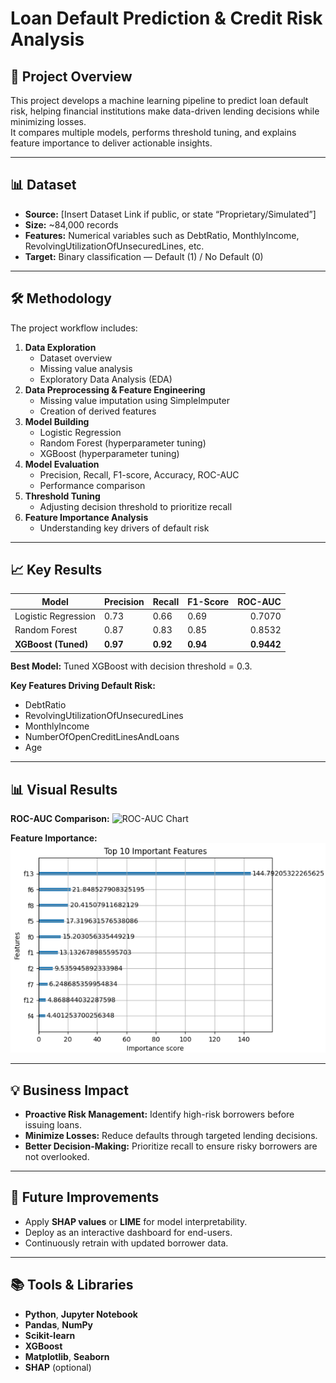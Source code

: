 # Loan Default Prediction & Credit Risk Analysis


## 📄 Project Overview
This project develops a machine learning pipeline to predict loan default risk, helping financial institutions make data-driven lending decisions while minimizing losses.  
It compares multiple models, performs threshold tuning, and explains feature importance to deliver actionable insights.

---

## 📊 Dataset
- **Source:** [Insert Dataset Link if public, or state “Proprietary/Simulated”]
- **Size:** ~84,000 records
- **Features:** Numerical variables such as DebtRatio, MonthlyIncome, RevolvingUtilizationOfUnsecuredLines, etc.
- **Target:** Binary classification — Default (1) / No Default (0)

---

## 🛠 Methodology
The project workflow includes:
1. **Data Exploration**
   - Dataset overview
   - Missing value analysis
   - Exploratory Data Analysis (EDA)
2. **Data Preprocessing & Feature Engineering**
   - Missing value imputation using SimpleImputer
   - Creation of derived features
3. **Model Building**
   - Logistic Regression
   - Random Forest (hyperparameter tuning)
   - XGBoost (hyperparameter tuning)
4. **Model Evaluation**
   - Precision, Recall, F1-score, Accuracy, ROC-AUC
   - Performance comparison
5. **Threshold Tuning**
   - Adjusting decision threshold to prioritize recall
6. **Feature Importance Analysis**
   - Understanding key drivers of default risk

---

## 📈 Key Results

| Model                  | Precision | Recall | F1-Score | ROC-AUC |
|------------------------|-----------|--------|----------|---------:|
| Logistic Regression    | 0.73      | 0.66   | 0.69     | 0.7070   |
| Random Forest         | 0.87      | 0.83   | 0.85     | 0.8532   |
| **XGBoost (Tuned)**   | **0.97**  | **0.92** | **0.94** | **0.9442** |

**Best Model:** Tuned XGBoost with decision threshold = 0.3.

**Key Features Driving Default Risk:**  
- DebtRatio  
- RevolvingUtilizationOfUnsecuredLines  
- MonthlyIncome  
- NumberOfOpenCreditLinesAndLoans  
- Age  

---

## 📊 Visual Results
**ROC-AUC Comparison:**
![ROC-AUC Chart](images/roc_auc_comparison.png)

**Feature Importance:**
![Feature Importance Chart](images/feature_importance.png)

---

## 💡 Business Impact
- **Proactive Risk Management:** Identify high-risk borrowers before issuing loans.  
- **Minimize Losses:** Reduce defaults through targeted lending decisions.  
- **Better Decision-Making:** Prioritize recall to ensure risky borrowers are not overlooked.

---

## 🚀 Future Improvements  
- Apply **SHAP values** or **LIME** for model interpretability.  
- Deploy as an interactive dashboard for end-users.  
- Continuously retrain with updated borrower data.

---

## 📚 Tools & Libraries
- **Python**, **Jupyter Notebook**  
- **Pandas**, **NumPy**  
- **Scikit-learn**  
- **XGBoost**  
- **Matplotlib**, **Seaborn**  
- **SHAP** (optional)

